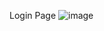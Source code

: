 Login Page
 ![image](https://github.com/user-attachments/assets/40570c87-39d1-47ac-bfdd-86214ee40159)
